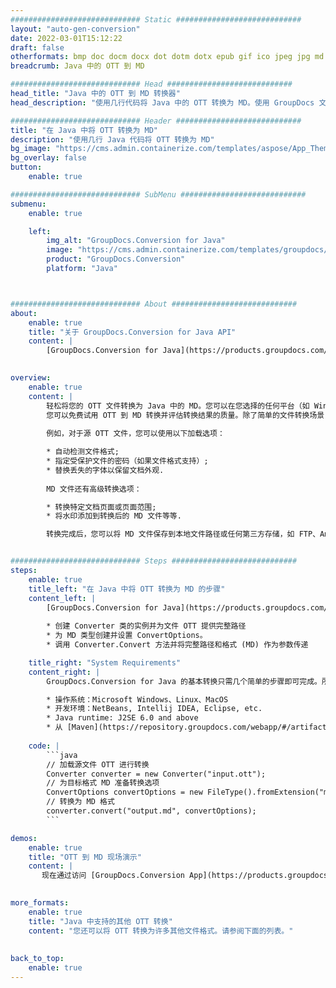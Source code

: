 ```yaml
---
############################# Static ############################
layout: "auto-gen-conversion"
date: 2022-03-01T15:12:22
draft: false
otherformats: bmp doc docm docx dot dotm dotx epub gif ico jpeg jpg md odt ott pdf png psd rtf tex tif tiff txt xps
breadcrumb: Java 中的 OTT 到 MD

############################# Head ############################
head_title: "Java 中的 OTT 到 MD 转换器"
head_description: "使用几行代码将 Java 中的 OTT 转换为 MD。使用 GroupDocs 文档转换 API 转换 160 多种文件格式。"

############################# Header ############################
title: "在 Java 中将 OTT 转换为 MD"
description: "使用几行 Java 代码将 OTT 转换为 MD"
bg_image: "https://cms.admin.containerize.com/templates/aspose/App_Themes/V3/images/bg/header1.png"
bg_overlay: false
button:
    enable: true

############################# SubMenu ############################
submenu:
    enable: true

    left:
        img_alt: "GroupDocs.Conversion for Java"
        image: "https://cms.admin.containerize.com/templates/groupdocs/images/product-logos/90x90-noborder/groupdocs-conversion-java.png"
        product: "GroupDocs.Conversion"
        platform: "Java"



############################# About ############################
about:
    enable: true
    title: "关于 GroupDocs.Conversion for Java API"
    content: |
        [GroupDocs.Conversion for Java](https://products.groupdocs.com/conversion/java/)可用于转换Microsoft Word、Excel、PowerPoint、PDF、Visio等格式。 GroupDocs.Conversion 是一个独立的 API，适用于需要高性能的后端和内部系统。它不依赖于任何软件，例如 Microsoft 或 Open Office。
    

overview:
    enable: true
    content: |
        轻松将您的 OTT 文件转换为 Java 中的 MD。您可以在您选择的任何平台（如 Windows、Linux、macOS）中仅使用几行 Java 代码行。
        您可以免费试用 OTT 到 MD 转换并评估转换结果的质量。除了简单的文件转换场景，您还可以尝试更高级的选项来加载源 OTT 文件和保存输出 MD 结果。 
        
        例如，对于源 OTT 文件，您可以使用以下加载选项：

        * 自动检测文件格式;
        * 指定受保护文件的密码（如果文件格式支持）;
        * 替换丢失的字体以保留文档外观.
        
        MD 文件还有高级转换选项：

        * 转换特定文档页面或页面范围;
        * 将水印添加到转换后的 MD 文件等等.

        转换完成后，您可以将 MD 文件保存到本地文件路径或任何第三方存储，如 FTP、Amazon S3、Google Drive、Dropbox 等。请注意 - 将 OTT 转换为 MD 无需安装任何额外的软件 - 如 MS Office、Open Office、Adobe Acrobat Reader 等。


############################# Steps ############################
steps:
    enable: true
    title_left: "在 Java 中将 OTT 转换为 MD 的步骤"
    content_left: |
        [GroupDocs.Conversion for Java](https://products.groupdocs.com/conversion/java/) 让开发人员只需几行代码即可轻松地将 OTT 文件转换为 MD。
        
        * 创建 Converter 类的实例并为文件 OTT 提供完整路径
        * 为 MD 类型创建并设置 ConvertOptions。
        * 调用 Converter.Convert 方法并将完整路径和格式 (MD) 作为参数传递

    title_right: "System Requirements"
    content_right: |
        GroupDocs.Conversion for Java 的基本转换只需几个简单的步骤即可完成。所有主要平台和操作系统都支持我们的 API。在执行以下代码之前，请确保您的系统上安装了以下先决条件。

        * 操作系统：Microsoft Windows、Linux、MacOS
        * 开发环境：NetBeans, Intellij IDEA, Eclipse, etc.
        * Java runtime: J2SE 6.0 and above
        * 从 [Maven](https://repository.groupdocs.com/webapp/#/artifacts/browse/tree/General/repo/com/groupdocs/groupdocs-conversion) 获取最新的 GroupDocs.Conversion for Java
         
    code: |
        ```java    
        // 加载源文件 OTT 进行转换
        Converter converter = new Converter("input.ott");
        // 为目标格式 MD 准备转换选项
        ConvertOptions convertOptions = new FileType().fromExtension("md").getConvertOptions();
        // 转换为 MD 格式
        converter.convert("output.md", convertOptions);
        ```

demos:
    enable: true
    title: "OTT 到 MD 现场演示"
    content: |
       现在通过访问 [GroupDocs.Conversion App](https://products.groupdocs.app/conversion/family) 网站将 OTT 转换为 MD。在线演示具有以下优点
          

more_formats:
    enable: true
    title: "Java 中支持的其他 OTT 转换"
    content: "您还可以将 OTT 转换为许多其他文件格式。请参阅下面的列表。"
       
       
back_to_top:
    enable: true
---
```

